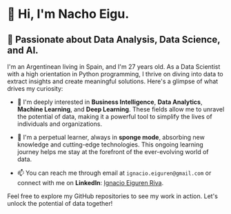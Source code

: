 # 👋 Hi, I'm Nacho Eigu.

## 👀 Passionate about Data Analysis, Data Science, and AI.

I'm an Argentinean living in Spain, and I'm 27 years old. As a Data Scientist with a high orientation in Python programming, I thrive on diving into data to extract insights and create meaningful solutions. Here's a glimpse of what drives my curiosity:

- 💼 I'm deeply interested in **Business Intelligence**, **Data Analytics**, **Machine Learning**, and **Deep Learning**. These fields allow me to unravel the potential of data, making it a powerful tool to simplify the lives of individuals and organizations.

- 🌱 I'm a perpetual learner, always in **sponge mode**, absorbing new knowledge and cutting-edge technologies. This ongoing learning journey helps me stay at the forefront of the ever-evolving world of data.

- 📫 You can reach me through email at `ignacio.eiguren@gmail.com` or connect with me on **LinkedIn**: [Ignacio Eiguren Riva](https://www.linkedin.com/in/ignacio-eiguren).

Feel free to explore my GitHub repositories to see my work in action. Let's unlock the potential of data together!

